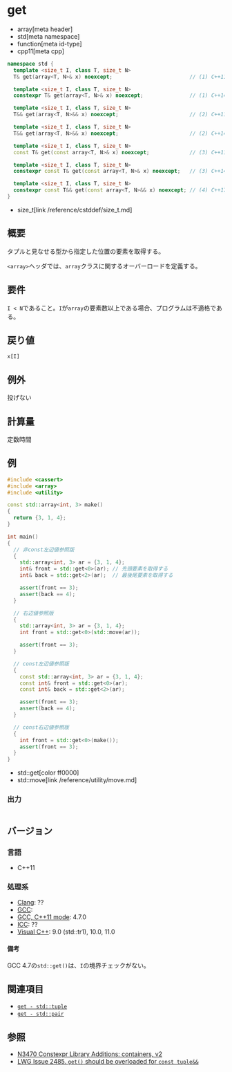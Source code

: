 # get
* array[meta header]
* std[meta namespace]
* function[meta id-type]
* cpp11[meta cpp]

```cpp
namespace std {
  template <size_t I, class T, size_t N>
  T& get(array<T, N>& x) noexcept;                         // (1) C++11

  template <size_t I, class T, size_t N>
  constexpr T& get(array<T, N>& x) noexcept;               // (1) C++14

  template <size_t I, class T, size_t N>
  T&& get(array<T, N>&& x) noexcept;                       // (2) C++11

  template <size_t I, class T, size_t N>
  T&& get(array<T, N>&& x) noexcept;                       // (2) C++14

  template <size_t I, class T, size_t N>
  const T& get(const array<T, N>& x) noexcept;             // (3) C++11

  template <size_t I, class T, size_t N>
  constexpr const T& get(const array<T, N>& x) noexcept;   // (3) C++14

  template <size_t I, class T, size_t N>
  constexpr const T&& get(const array<T, N>&& x) noexcept; // (4) C++17
}
```
* size_t[link /reference/cstddef/size_t.md]

## 概要
タプルと見なせる型から指定した位置の要素を取得する。

`<array>`ヘッダでは、`array`クラスに関するオーバーロードを定義する。


## 要件
`I < N`であること。`I`が`array`の要素数以上である場合、プログラムは不適格である。


## 戻り値
`x[I]`


## 例外
投げない


## 計算量
定数時間


## 例
```cpp example
#include <cassert>
#include <array>
#include <utility>

const std::array<int, 3> make()
{
  return {3, 1, 4};
}

int main()
{
  // 非const左辺値参照版
  {
    std::array<int, 3> ar = {3, 1, 4};
    int& front = std::get<0>(ar); // 先頭要素を取得する
    int& back = std::get<2>(ar);  // 最後尾要素を取得する

    assert(front == 3);
    assert(back == 4);
  }

  // 右辺値参照版
  {
    std::array<int, 3> ar = {3, 1, 4};
    int front = std::get<0>(std::move(ar));

    assert(front == 3);
  }

  // const左辺値参照版
  {
    const std::array<int, 3> ar = {3, 1, 4};
    const int& front = std::get<0>(ar);
    const int& back = std::get<2>(ar);

    assert(front == 3);
    assert(back == 4);
  }

  // const右辺値参照版
  {
    int front = std::get<0>(make());
    assert(front == 3);
  }
}
```
* std::get[color ff0000]
* std::move[link /reference/utility/move.md]


### 出力
```
```


## バージョン
### 言語
- C++11

### 処理系
- [Clang](/implementation.md#clang): ??
- [GCC](/implementation.md#gcc): 
- [GCC, C++11 mode](/implementation.md#gcc): 4.7.0
- [ICC](/implementation.md#icc): ??
- [Visual C++](/implementation.md#visual_cpp): 9.0 (std::tr1), 10.0, 11.0

#### 備考
GCC 4.7の`std::get()`は、`I`の境界チェックがない。


## 関連項目
- [`get - std::tuple`](/reference/tuple/tuple/get.md)
- [`get - std::pair`](/reference/utility/pair/get.md)


## 参照
- [N3470 Constexpr Library Additions: containers, v2](http://www.open-std.org/jtc1/sc22/wg21/docs/papers/2012/n3470.html)
- [LWG Issue 2485. `get()` should be overloaded for `const tuple&&`](https://wg21.cmeerw.net/lwg/issue2485)
